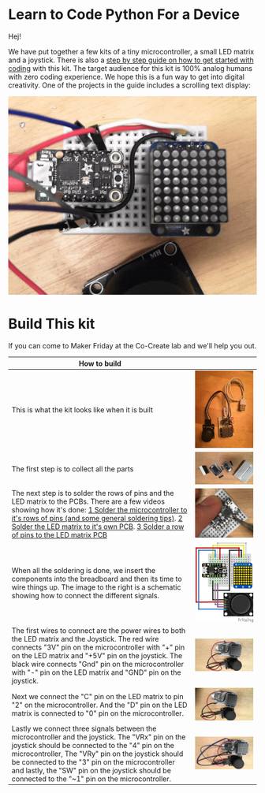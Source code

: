 # Learn to Code Python For a Device
Hej!

We have put together a few kits of a tiny microcontroller, a small LED matrix and a joystick.
There is also a [step by step guide on how to get started with coding](https://github.com/IKEAmaker/LearnPython4Devices/raw/master/Docs/LearnToCode-CompleteGuide.pdf) with this kit.
The target audience for this kit is 100% analog humans with zero coding experience.
We hope this is a fun way to get into digital creativity.
One of the projects in the guide includes a scrolling text display:

![The Kit](https://raw.githubusercontent.com/IKEAmaker/LearnPython4Devices/master/Media/Scroll.gif)

# Build This kit
If you can come to Maker Friday at the Co-Create lab and we'll help you out.

| How to build |               | 
| ------------- |:-------------:|
|This is what the kit looks like when it is built|  ![Soldering](https://raw.githubusercontent.com/IKEAmaker/LearnPython4Devices/master/Media/WholeKit.JPG)|
| The first step is to collect all the parts |![Soldering](https://raw.githubusercontent.com/IKEAmaker/LearnPython4Devices/master/Media/WiringUp_1.jpg)|
| The next step is to solder the rows of pins and the LED matrix to the PCBs. There are a few videos showing how it's done: [1 Solder the microcontroller to it's rows of pins (and some general soldering tips)](https://www.youtube.com/watch?v=GbWMCBHOKaM). [2 Solder the LED matrix to it's own PCB](https://www.youtube.com/watch?v=Tg6XQbmof4U). [3 Solder a row of pins to the LED matrix PCB](https://www.youtube.com/watch?v=a5eWrJ8vEno)  |[![Soldering](https://raw.githubusercontent.com/IKEAmaker/LearnPython4Devices/master/Media/Solder.png)](https://www.youtube.com/watch?v=GbWMCBHOKaM)|
| When all the soldering is done, we insert the components into the breadboard and then its time to wire things up. The image to the right is a schematic showing how to connect the different signals.|![Soldering](https://raw.githubusercontent.com/IKEAmaker/LearnPython4Devices/master/Media/TinkerKit_v1_bb.png)|
| The first wires to connect are the power wires to both the LED matrix and the Joystick. The red wire connects "3V" pin on the microcontroller with "+" pin on the LED matrix and "+5V" pin on the joystick. The black wire connects "Gnd" pin on the microcontroller with "-" pin on the LED matrix and "GND" pin on the joystick.  |![Soldering](https://raw.githubusercontent.com/IKEAmaker/LearnPython4Devices/master/Media/WiringUp_2.jpg)|
| Next we connect the "C" pin on the LED matrix to pin "2" on the microcontroller. And the "D" pin on the LED matrix is connected to "0" pin on the microcontroller.  |![Soldering](https://raw.githubusercontent.com/IKEAmaker/LearnPython4Devices/master/Media/WiringUp_3.jpg)|
| Lastly we connect three signals between the microcontroller and the joystick. The "VRx" pin on the joystick should be connected to the "4" pin on the microcontroller, The "VRy" pin on the joystick should be connected to the "3" pin on the microcontroller and lastly, the "SW" pin on the joystick should be connected to the "~1" pin on the microcontroller.  |![Soldering](https://raw.githubusercontent.com/IKEAmaker/LearnPython4Devices/master/Media/WiringUp_4.jpg)|
